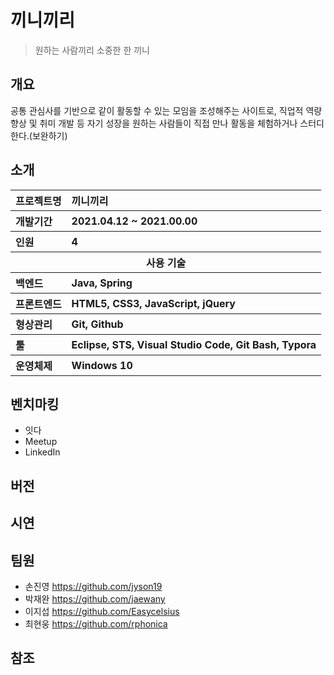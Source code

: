 # 끼니끼리

> 원하는 사람끼리 소중한 한 끼니



## 개요

공통 관심사를 기반으로 같이 활동할 수 있는 모임을 조성해주는 사이트로, 직업적 역량 향상 및 취미 개발 등 자기 성장을 원하는 사람들이 직접 만나 활동을 체험하거나 스터디한다.(보완하기)



## 소개

<table class="tg">
    <tr align="left">
      <th>프로젝트명</th>
      <th>끼니끼리</th>
    </tr>
    <tr align="left">
      <th>개발기간</th>
      <th>2021.04.12 ~ 2021.00.00</th>
    </tr>
    <tr align="left">
      <th>인원</th>
      <th>4</th>
    </tr>
    <tr>
      <th colspan="2">사용 기술</th>
    </tr>
    <tr align="left">
      <th>백엔드</th>
      <th>Java, Spring</th>
    </tr>
    <tr align="left">
      <th>프론트엔드</th>
      <th>HTML5, CSS3, JavaScript, jQuery</th>
    </tr>
    <tr align="left">
      <th>형상관리</th>
      <th>Git, Github</th>
    </tr>
    <tr align="left">
      <th>툴</th>
      <th>Eclipse, STS, Visual Studio Code, Git Bash, Typora</th>
    </tr>
    <tr align="left">
      <th>운영체제</th>
      <th>Windows 10</th>
    </tr>
  </table>



## **벤치마킹**

- 잇다
- Meetup
- LinkedIn


## 버전


## 시연





## 팀원
- 손진영 https://github.com/jyson19
- 박재완 https://github.com/jaewany
- 이지섭 https://github.com/Easycelsius
- 최현웅 https://github.com/rphonica

## 참조

